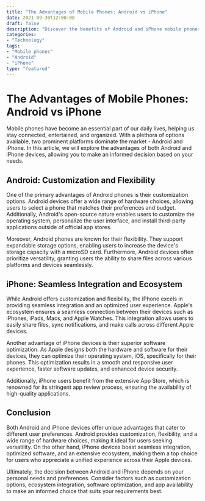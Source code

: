 ```yaml
--- 
title: "The Advantages of Mobile Phones: Android vs iPhone"
date: 2021-09-30T12:00:00
draft: false
description: "Discover the benefits of Android and iPhone mobile phones and find out which one suits your needs best."
categories: 
- "Technology"
tags: 
- "Mobile phones"
- "Android"
- "iPhone"
type: "featured"
--- 
```


# The Advantages of Mobile Phones: Android vs iPhone

Mobile phones have become an essential part of our daily lives, helping us stay connected, entertained, and organized. With a plethora of options available, two prominent platforms dominate the market - Android and iPhone. In this article, we will explore the advantages of both Android and iPhone devices, allowing you to make an informed decision based on your needs.

## Android: Customization and Flexibility

One of the primary advantages of Android phones is their customization options. Android devices offer a wide range of hardware choices, allowing users to select a phone that matches their preferences and budget. Additionally, Android's open-source nature enables users to customize the operating system, personalize the user interface, and install third-party applications outside of official app stores.

Moreover, Android phones are known for their flexibility. They support expandable storage options, enabling users to increase the device's storage capacity with a microSD card. Furthermore, Android devices often prioritize versatility, granting users the ability to share files across various platforms and devices seamlessly.

## iPhone: Seamless Integration and Ecosystem

While Android offers customization and flexibility, the iPhone excels in providing seamless integration and an optimized user experience. Apple's ecosystem ensures a seamless connection between their devices such as iPhones, iPads, Macs, and Apple Watches. This integration allows users to easily share files, sync notifications, and make calls across different Apple devices.

Another advantage of iPhone devices is their superior software optimization. As Apple designs both the hardware and software for their devices, they can optimize their operating system, iOS, specifically for their phones. This optimization results in a smooth and responsive user experience, faster software updates, and enhanced device security.

Additionally, iPhone users benefit from the extensive App Store, which is renowned for its stringent app review process, ensuring the availability of high-quality applications.

## Conclusion

Both Android and iPhone devices offer unique advantages that cater to different user preferences. Android provides customization, flexibility, and a wide range of hardware choices, making it ideal for users seeking versatility. On the other hand, iPhone devices boast seamless integration, optimized software, and an extensive ecosystem, making them a top choice for users who appreciate a unified experience across their Apple devices.

Ultimately, the decision between Android and iPhone depends on your personal needs and preferences. Consider factors such as customization options, ecosystem integration, software optimization, and app availability to make an informed choice that suits your requirements best.
